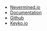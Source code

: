 * [Nevermined.io](https://nevermined.io)
* [Documentation](/)
* [Github](https://github.com/keyko-io)
* [Keyko.io](https://keyko.io)

